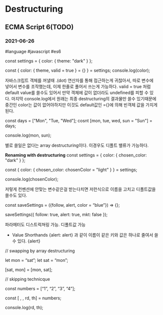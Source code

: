 # Destructuring
## ECMA Script 6(TODO)
### 2021-06-26
#language #javascript #es6

 
const settings = {
  color: {
    theme: "dark"
  }
};

const { color: { theme, valid = true } = {} } = settings;
console.log(color);


자바스크립트 객체를 꺼낼때 .(dot) 연산자를 통해 접근하는게 귀찮아서,
따로 변수에 넣어서 변수를 조작했는데, 이제 한줄로 풀어서 쓰는게 가능하다.
valid = true 처럼 default value를 쓸수도 있어서 만약 객체에 값이 없더라도 undefined를 피할 수 있다.
마지막 console.log에서 원래는 최종 destructuring의 결과물만 쓸수 있기때문에 중간인 color는 값이 없어야하지만
이것도 default값인 ={}에 의해 빈객체 값을 가지게 된다.

const days = ["Mon", "Tue, "Wed"];
cosnt [mon, tue, wed, sun = "Sun"] = days;

console.log(mon, sun);

별로 쓸일은 없다는 array destructuring이다.
이경우도 디폴트 밸류가 가능하다.

**Renaming with destructuring**
const settings = {
  color: {
    chosen_color: "dark"
  }
};

const {
  color: { chosen_color: chosenColor = "light" }
} = settings;

console.log(chosenColor);

저렇게 컨벤션에 안맞는 변수같은걸 받는다치면 저런식으로 이름을 고치고 디폴트값을 쓸수도 있다.


const saveSettings = ({follow, alert, color = “blue”}) => {};

saveSettings({
  follow: true,
  alert: true,
  mkt: false
});

파라메터도 디스트럭쳐링 가능. 디폴트값 가능


- Value Shorthands
{alert: alert} 과 같이 이름이 같은 키와 값은 하나로 줄여서 쓸 수 있다. {alert}

// swapping by array destructuring

let mon = “sat”;
let sat = “mon”;

[sat, mon] = [mon, sat];


// skipping technicque

const numbers = [“1”, “2”, “3”, “4”];

const [ , , rd, th] = numbers;

console.log(rd, th);


 